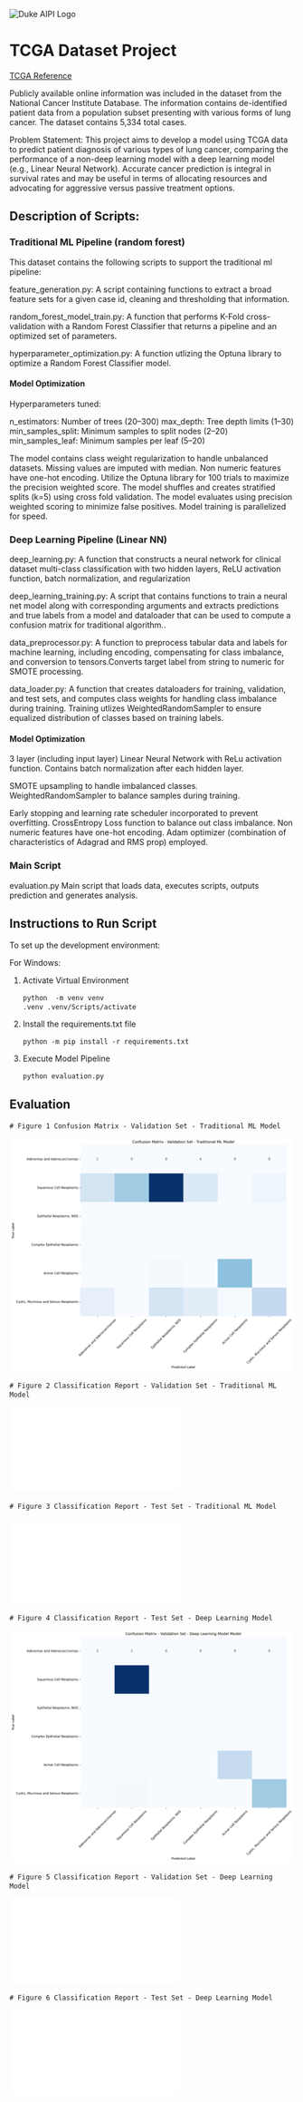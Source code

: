 ![Duke AIPI Logo](https://storage.googleapis.com/aipi_datasets/Duke-AIPI-Logo.png)

# TCGA Dataset Project

[TCGA Reference](https://portal.gdc.cancer.gov/)

Publicly available online information was included in the dataset from the National Cancer Institute Database. The information contains de-identified patient data from a population subset presenting with various forms of lung cancer. The dataset contains 5,334 total cases.

Problem Statement: This project aims to develop a model using TCGA data to predict patient diagnosis of various types of lung cancer, comparing the performance of a non-deep learning model with a deep learning model (e.g., Linear Neural Network). Accurate cancer prediction is integral in survival rates and may be useful in terms of allocating resources and advocating for aggressive versus passive treatment options.


## Description of Scripts:

### Traditional ML Pipeline (random forest)

This dataset contains the following scripts to support the traditional ml pipeline:

feature_generation.py: 
    A script containing functions to extract a broad feature sets for a given case id, cleaning 
    and thresholding that information.
     
random_forest_model_train.py:
    A function that performs K-Fold cross-validation with a Random Forest Classifier
    that returns a pipeline and an optimized set of parameters. 
   
hyperparameter_optimization.py:
    A function utlizing the Optuna library to optimize a Random Forest Classifier model.

#### Model Optimization

Hyperparameters tuned:

n_estimators: Number of trees (20–300)
max_depth: Tree depth limits (1–30)
min_samples_split: Minimum samples to split nodes (2–20)
min_samples_leaf: Minimum samples per leaf (5–20)

The model contains class weight regularization to handle unbalanced datasets. Missing values are imputed with median. Non numeric features have one-hot encoding. Utilize the Optuna library for 100 trials to maximize the precision weighted score. The model shuffles and creates stratified splits (k=5) using cross fold validation. The model evaluates using precision weighted scoring to minimize false positives. Model training is parallelized for speed.  

### Deep Learning Pipeline (Linear NN)

deep_learning.py: 
    A function that constructs a neural network for clinical dataset multi-class classification with
    two hidden layers, ReLU activation function, batch normalization, and regularization
    
deep_learning_training.py:
    A script that contains functions to train a neural net model along with corresponding arguments 
    and extracts predictions and true labels from a model and dataloader that can be used to compute a confusion matrix for traditional algorithm.. 
   
data_preprocessor.py:
    A function to preprocess tabular data and labels for machine learning, including encoding, compensating for class imbalance, and conversion to tensors.Converts target label from string to numeric for SMOTE processing. 

data_loader.py:
    A function that creates dataloaders for training, validation, and test sets, and computes class weights
    for handling class imbalance during training. Training utlizes WeightedRandomSampler to ensure equalized distribution of classes based on training labels. 

#### Model Optimization

3 layer (including input layer) Linear Neural Network with ReLu activation function. Contains batch normalization after each hidden layer. 

SMOTE upsampling to handle imbalanced classes. WeightedRandomSampler to balance samples during training. 

Early stopping and learning rate scheduler incorporated to prevent overfitting. CrossEntropy Loss function to balance out class imbalance. Non numeric features have one-hot encoding. Adam optimizer (combination of characteristics of Adagrad and RMS prop) employed.
   
### Main Script

evaluation.py
    Main script that loads data, executes scripts, outputs prediction and generates analysis. 

## Instructions to Run Script

To set up the development environment: 

For Windows:

1) Activate Virtual Environment
   ```
   python  -m venv venv
   .venv .venv/Scripts/activate 
   ```
    
2) Install the requirements.txt file
    ``` 
    python -m pip install -r requirements.txt 
    ```

3) Execute Model Pipeline
    ``` 
    python evaluation.py 
    ```

## Evaluation

    # Figure 1 Confusion Matrix - Validation Set - Traditional ML Model
![Figure 1](Analysis/confusion_matrix_validation_ml.png)

    # Figure 2 Classification Report - Validation Set - Traditional ML Model
![Figure 2](Analysis/classification_report_val_ml.txt)

    # Figure 3 Classification Report - Test Set - Traditional ML Model
![Figure 3](Analysis/classification_report_test_ml.txt)

    # Figure 4 Classification Report - Test Set - Deep Learning Model
![Figure 4](Analysis/confusion_matrix_validation_deep_learning.png)

    # Figure 5 Classification Report - Validation Set - Deep Learning Model
![Figure 5](Analysis/classification_report_val_deep_learning.txt)

    # Figure 6 Classification Report - Test Set - Deep Learning Model
![Figure 6](Analysis/classification_report_test_deep_learning.txt)